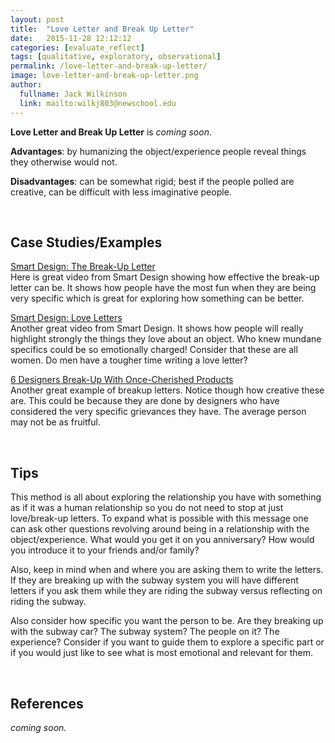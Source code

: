 ```yaml
---
layout: post
title:  "Love Letter and Break Up Letter"
date:   2015-11-28 12:12:12
categories: [evaluate_reflect]
tags: [qualitative, exploratory, observational]
permalink: /love-letter-and-break-up-letter/
image: love-letter-and-break-up-letter.png
author:
  fullname: Jack Wilkinson
  link: mailto:wilkj803@newschool.edu
---
```


**Love Letter and Break Up Letter** is *coming soon*.

**Advantages**: by humanizing the object/experience people reveal things they otherwise would not.

**Disadvantages**: can be somewhat rigid; best if the people polled are creative, can be difficult with less imaginative people.

<br>

## Case Studies/Examples  

[Smart Design: The Break-Up Letter](https://vimeo.com/11854531)  
Here is great video from Smart Design showing how effective the break-up letter can be. It shows how people have the most fun when they are being very specific which is great for exploring how something can be better. 

[Smart Design: Love Letters](https://vimeo.com/14813183)  
Another great video from Smart Design. It shows how people will really highlight strongly the things they love about an object. Who knew mundane specifics could be so emotionally charged! Consider that these are all women. Do men have a tougher time writing a love letter? 

[6 Designers Break-Up With Once-Cherished Products](www.fastcodesign.com/3025448/6-designers-break-up-with-once-cherished-products#2)  
Another great example of breakup letters. Notice though how creative these are. This could be because they are done by designers who have considered the very specific grievances they have. The average person may not be as fruitful. 

<br>

## Tips
This method is all about exploring the relationship you have with something as if it was a human relationship so you do not need to stop at just love/break-up letters. To expand what is possible with this message one can ask other questions revolving around being in a relationship with the object/experience. What would you get it on you anniversary? How would you introduce it to your friends and/or family? 

Also, keep in mind when and where you are asking them to write the letters. If they are breaking up with the subway system you will have different letters if you ask them while they are riding the subway versus reflecting on riding the subway.

Also consider how specific you want the person to be. Are they breaking up with the subway car? The subway system? The people on it? The experience? Consider if you want to guide them to explore a specific part or if you would just like to see what is most emotional and relevant for them.  

<br>

## References

*coming soon.*